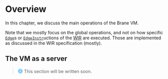 # Overview
In this chapter, we discuss the main operations of the Brane VM.

Note that we mostly focus on the global operations, and not on how specific [`Edge`](../../spec/wir/graph.md#edges)s or [`EdgeInstr`](../../spec/wir/instructions.md#edgeinstrs)uctions of the [WIR](../../spec/wir/introduction.md) are executed. Those are implemented as discussed in the WIR specification (mostly).


## The VM as a server
> <img src="../../assets/img/info.png" alt="info" width="16" style="margin-top: 2px; margin-bottom: -2px"/> This section will be written soon.
